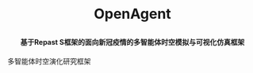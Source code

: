 <h1 align="center" style="margin:30px 0 30px;font-weight:bold">OpenAgent</h1>
<h4 align="center">基于Repast S框架的面向新冠疫情的多智能体时空模拟与可视化仿真框架</h4>
多智能体时空演化研究框架
